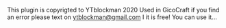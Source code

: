 This plugin is copyrigted to YTblockman
2020
Used in GicoCraft
if you find an error please text on ytblockman@gmail.com
I it is free! You can use it...
